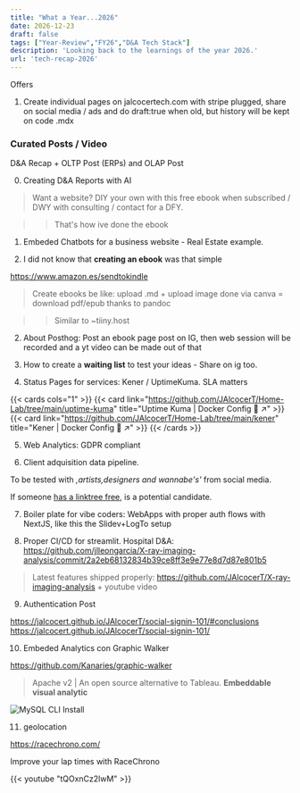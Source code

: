 ```yaml
---
title: "What a Year...2026"
date: 2026-12-23
draft: false
tags: ["Year-Review","FY26","D&A Tech Stack"]
description: 'Looking back to the learnings of the year 2026.'
url: 'tech-recap-2026'
---
```



Offers

1. Create individual pages on jalcocertech.com with stripe plugged, share on social media / ads and do draft:true when old, but history will be kept on code .mdx


### Curated Posts / Video

D&A Recap + OLTP Post (ERPs) and OLAP Post

0. Creating D&A Reports with AI

> Want a website? DIY your own with this free ebook when subscribed / DWY with consulting / contact for a DFY.

> > That's how ive done the ebook

1. Embeded Chatbots for a business website - Real Estate example.

2. I did not know that **creating an ebook** was that simple

https://www.amazon.es/sendtokindle

> Create ebooks be like: upload .md + upload image done via canva = download pdf/epub thanks to pandoc

> > Similar to ~tiiny.host

2. About Posthog: Post an ebook page post on IG, then web session will be recorded and a yt video can be made out of that


3. How to create a **waiting list** to test your ideas - Share on ig too.

4. Status Pages for services: Kener / UptimeKuma. SLA matters

{{< cards cols="1" >}}
  {{< card link="https://github.com/JAlcocerT/Home-Lab/tree/main/uptime-kuma" title="Uptime Kuma | Docker Config 🐋 ↗" >}}
  {{< card link="https://github.com/JAlcocerT/Home-Lab/tree/main/kener" title="Kener | Docker Config 🐋 ↗" >}}
{{< /cards >}}

5. Web Analytics: GDPR compliant

6. Client adquisition data pipeline.

To be tested with *,artists,designers and wannabe's'* from social media.

If someone [has a linktree free](https://jalcocert.github.io/JAlcocerT/websites-themes-2024/#scaling-ideas), is a potential candidate.

7. Boiler plate for vibe coders: WebApps with proper auth flows with NextJS, like this the Slidev+LogTo setup

8. Proper CI/CD for streamlit. Hospital D&A: https://github.com/jlleongarcia/X-ray-imaging-analysis/commit/2a2eb68132834b39ce8ff3e9e77e8d7d87e801b5

> Latest features shipped properly: https://github.com/JAlcocerT/X-ray-imaging-analysis + youtube video

9. Authentication Post

https://jalcocert.github.io/JAlcocerT/social-signin-101/#conclusions
https://jalcocert.github.io/JAlcocerT/social-signin-101/


10. Embeded Analytics con Graphic Walker

https://github.com/Kanaries/graphic-walker

> Apache v2 |  An open source alternative to Tableau. **Embeddable visual analytic**

![MySQL CLI Install](/blog_img/GenAI/langchain-chinook-sample.png) 

11. geolocation

https://racechrono.com/

Improve your lap times with RaceChrono



<!-- 
https://youtu.be/tQOxnCz2lwM?si=XTgvyi-qnm3ZKiAl
 -->

{{< youtube "tQOxnCz2lwM" >}}


<!-- 
Observability Platform for LLMs
  https://github.com/traceloop/openllmetry
  https://github.com/langfuse/langfuse
  
  Epam Dial + prometheus + grafana
  Or with LangSmith
Also DataDog - https://docs.datadoghq.com/llm_observability/ -->



<!-- Goals:
  • AI Gen
    LangChain
    LocalModels: with Docker
    From Streamlit to Chainlit / Gradio: https://pypi.org/project/gradio/
    LLMOps: MLFlow, Airflow, VectorDBs… Onboarding Guide - GenAI-X Innovation Team - EPAM Knowledge Base
      mlflow/mlflow: Open source platform for the machine learning lifecycle (github.com)
    GPT4-Turbo
  • V3 of ML trainnings - To include MLFlow
Airflow to start some job? -->
